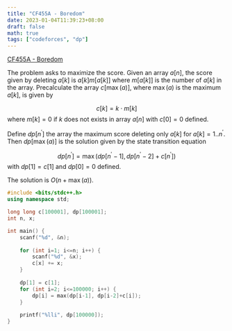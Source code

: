 ```yaml
---
title: "CF455A - Boredom"
date: 2023-01-04T11:39:23+08:00
draft: false
math: true
tags: ["codeforces", "dp"]
---
```


[CF455A - Boredom](https://codeforces.com/problemset/problem/455/A)

The problem asks to maximize the score. Given an array $a[n]$, the score given by deleting $a[k]$ is $a[k]m[a[k]]$ where $m[a[k]]$ is the number of $a[k]$ in the array. Precalculate the array $c[\max(a)]$, where $\max(a)$ is the maximum $a[k]$, is given by

$$c[k] = k \cdot m[k]$$ where $m[k] = 0$ if $k$ does not exists in array $a[n]$ with $c[0] = 0$ defined.

Define $dp[n^\prime]$ the array the maximum score deleting only $a[k]$ for $a[k]=1..n^\prime$. Then $dp[\max(a)]$ is the solution given by the state transition equation

$$dp[n^\prime] = \max(dp[n^\prime - 1], dp[n^\prime - 2] + c[n^\prime])$$ with $dp[1] = c[1]$ and $dp[0] = 0$ defined.

The solution is $O(n+\max(a))$. 

```cpp
#include <bits/stdc++.h>
using namespace std;

long long c[100001], dp[100001];
int n, x;

int main() {
    scanf("%d", &n);
    
    for (int i=1; i<=n; i++) {
        scanf("%d", &x);
        c[x] += x;
    }
    
    dp[1] = c[1];
    for (int i=2; i<=100000; i++) {
        dp[i] = max(dp[i-1], dp[i-2]+c[i]);
    }
    
    printf("%lli", dp[100000]);
}
```